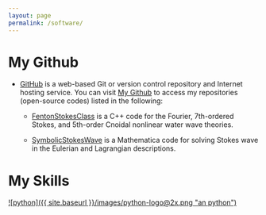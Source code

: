 ```yaml
---
layout: page
permalink: /software/
---
```


# My Github

* [GitHub](https://github.com/) is a web-based Git or version control repository and Internet hosting service. You can visit [My Github](https://github.com/FiniteTsai) to access my repositories (open-source codes) listed in the following:

  - [FentonStokesClass](https://github.com/FiniteTsai/FentonStokesClass) is a C++ code for the Fourier, 7th-ordered Stokes, and 5th-order Cnoidal nonlinear water wave theories.

  - [SymbolicStokesWave](https://github.com/FiniteTsai/SymbolicStokesWave) is a Mathematica code for solving Stokes wave in the Eulerian and Lagrangian descriptions.


# My Skills

[![python]({{ site.baseurl }}/images/python-logo@2x.png "an python")](https://www.python.org/)
